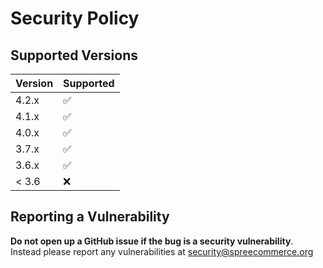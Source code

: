 # Security Policy

## Supported Versions

| Version | Supported          |
| ------- | ------------------ |
| 4.2.x   | :white_check_mark: |
| 4.1.x   | :white_check_mark: |
| 4.0.x   | :white_check_mark:                |
| 3.7.x   | :white_check_mark: |
| 3.6.x   | :white_check_mark: |
| < 3.6   | :x:                |

## Reporting a Vulnerability

**Do not open up a GitHub issue if the bug is a security vulnerability**.
Instead please report any vulnerabilities at security@spreecommerce.org
